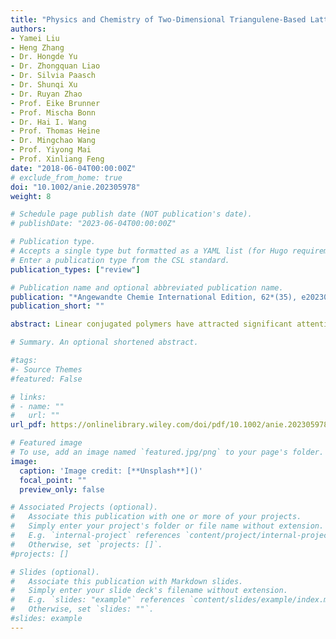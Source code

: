 ```yaml
---
title: "Physics and Chemistry of Two-Dimensional Triangulene-Based Lattices"
authors:
- Yamei Liu
- Heng Zhang
- Dr. Hongde Yu
- Dr. Zhongquan Liao
- Dr. Silvia Paasch
- Dr. Shunqi Xu
- Dr. Ruyan Zhao
- Prof. Eike Brunner
- Prof. Mischa Bonn
- Dr. Hai I. Wang
- Prof. Thomas Heine
- Dr. Mingchao Wang
- Prof. Yiyong Mai
- Prof. Xinliang Feng
date: "2018-06-04T00:00:00Z"
# exclude_from_home: true
doi: "10.1002/anie.202305978"
weight: 8

# Schedule page publish date (NOT publication's date).
# publishDate: "2023-06-04T00:00:00Z"

# Publication type.
# Accepts a single type but formatted as a YAML list (for Hugo requirements).
# Enter a publication type from the CSL standard.
publication_types: ["review"]

# Publication name and optional abbreviated publication name.
publication: "*Angewandte Chemie International Edition, 62*(35), e202305978"
publication_short: ""

abstract: Linear conjugated polymers have attracted significant attention in organic electronics in recent decades. However, despite intrachain π-delocalization, interchain hopping is their transport bottleneck. In contrast, two-dimensional (2D) conjugated polymers, as represented by 2D π-conjugated covalent organic frameworks (2D c-COFs), can provide multiple conjugated strands to enhance the delocalization of charge carriers in space. Herein, we demonstrate the first example of thiophene-based 2D poly(arylene vinylene)s (PAVs, 2DPAV-BDT-BT and 2DPAV-BDT-BP, BDT=benzodithiophene, BT=bithiophene, BP=biphenyl) via Knoevenagel polycondensation. Compared with 2DPAV-BDT-BP, the fully thiophene-based 2DPAV-BDT-BT exhibits enhanced planarity and π-delocalization with a small band gap (1.62 eV) and large electronic band dispersion, as revealed by the optical absorption and density functional calculations. Remarkably, temperature-dependent terahertz spectroscopy discloses a unique band-like transport and outstanding room-temperature charge mobility for 2DPAV-BDT-BT (65 cm2 V−1 s−1), which far exceeds that of the linear PAVs, 2DPAV-BDT-BP, and the reported 2D c-COFs in the powder form. This work highlights the great potential of thiophene-based 2D PAVs as candidates for high-performance opto-electronics.

# Summary. An optional shortened abstract.

#tags:
#- Source Themes
#featured: False

# links:
# - name: ""
#   url: ""
url_pdf: https://onlinelibrary.wiley.com/doi/pdf/10.1002/anie.202305978

# Featured image
# To use, add an image named `featured.jpg/png` to your page's folder. 
image:
  caption: 'Image credit: [**Unsplash**]()'
  focal_point: ""
  preview_only: false

# Associated Projects (optional).
#   Associate this publication with one or more of your projects.
#   Simply enter your project's folder or file name without extension.
#   E.g. `internal-project` references `content/project/internal-project/index.md`.
#   Otherwise, set `projects: []`.
#projects: []

# Slides (optional).
#   Associate this publication with Markdown slides.
#   Simply enter your slide deck's filename without extension.
#   E.g. `slides: "example"` references `content/slides/example/index.md`.
#   Otherwise, set `slides: ""`.
#slides: example
---
```


